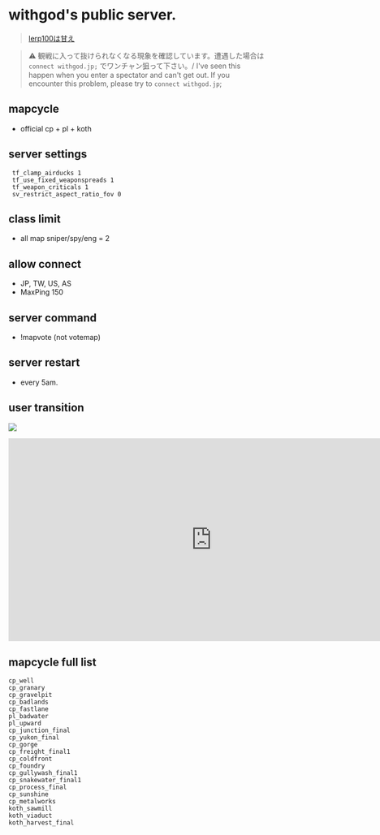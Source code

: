 # withgod's public server.

> [lerp100は甘え](https://withgod.hatenablog.com/entry/2012/08/30/004734)

> ⚠ 観戦に入って抜けられなくなる現象を確認しています。遭遇した場合は `connect withgod.jp;` でワンチャン狙って下さい。/ I've seen this happen when you enter a spectator and can't get out. If you encounter this problem, please try to `connect withgod.jp`; 


## mapcycle

* official cp + pl + koth

## server settings

```
 tf_clamp_airducks 1
 tf_use_fixed_weaponspreads 1
 tf_weapon_criticals 1
 sv_restrict_aspect_ratio_fov 0
```

## class limit

*  all map sniper/spy/eng = 2

## allow connect
* JP, TW, US, AS
* MaxPing 150

## server command
* !mapvote (not votemap)

## server restart
* every 5am.

## user transition

<a href="https://www.battlemetrics.com/servers/tf2/12680881"><img src="https://cdn.battlemetrics.com/b/horizontal500x80px/12680881.png?foreground=%23EEEEEE&background=%23222222&lines=%23333333&linkColor=%231185ec&chartColor=%23FF0700" /></a>

<iframe src="https://app.datadoghq.com/graph/embed?token=1caef6404c3de3c76a9a775be4b818257942569966d274b5930bc6d1d1bcb8b6&height=400&width=800&legend=true" width="800" height="400" frameborder="0"></iframe>

## mapcycle full list

```
cp_well
cp_granary
cp_gravelpit
cp_badlands
cp_fastlane
pl_badwater
pl_upward
cp_junction_final
cp_yukon_final
cp_gorge
cp_freight_final1
cp_coldfront
cp_foundry
cp_gullywash_final1
cp_snakewater_final1
cp_process_final
cp_sunshine
cp_metalworks
koth_sawmill
koth_viaduct
koth_harvest_final
```

